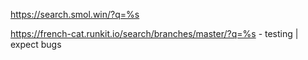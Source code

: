 https://search.smol.win/?q=%s

https://french-cat.runkit.io/search/branches/master/?q=%s - testing | expect bugs
